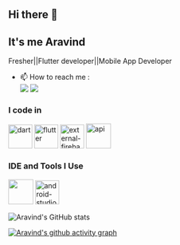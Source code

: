 ## Hi there 👋
##  It's me Aravind

Fresher||Flutter developer||Mobile App Developer
                                              

- 📫 How to reach me :
<br />  [<img src="https://img.shields.io/badge/LinkedIn-0077B5?style=for-the-badge&logo=linkedin&logoColor=white" />](https://www.linkedin.com/in/aravind-r-flutter-developer)
[<img src="https://img.shields.io/badge/Gmail-0077B5?style=for-the-badge&logo=Gmail&logoColor=red" />](https://img.shields.io/badge/Gmail.com/aravindr330@gmail.com?style=for-the-badge&logo=gmail&logoColor=red)



### I code in
<img width="48" height="48" src="https://img.icons8.com/color/48/dart.png" alt="dart"/> <img width="48" height="48" src="https://img.icons8.com/fluency/48/flutter.png" alt="flutter"/>
<img width="48" height="48" src="https://img.icons8.com/external-tal-revivo-color-tal-revivo/48/external-firebase-a-googles-mobile-platform-that-helps-you-quickly-develop-high-quality-apps-logo-color-tal-revivo.png" alt="external-firebase-a-googles-mobile-platform-that-helps-you-quickly-develop-high-quality-apps-logo-color-tal-revivo"/> <img width="50" height="50" src="https://img.icons8.com/ios-filled/50/api.png" alt="api"/>

### IDE and Tools I Use
<img height="50" width="50" src="https://img.icons8.com/color/48/000000/visual-studio-code-2019.png"/> <img width="48" height="48" src="https://img.icons8.com/color/48/android-studio--v3.png" alt="android-studio--v3"/>




![Aravind's GitHub stats](https://github-readme-stats.vercel.app/api?username=aravind56&theme=dark&show_icons=true&&hide=issues,contribs)



[![Aravind's github activity graph](https://github-readme-activity-graph.vercel.app/graph?username=aravind56&bg_color=000000&color=ffffff&line=51f565&point=ffffff&area=true&hide_border=true)](https://github.com/aravind56/github-readme-activity-graph)
